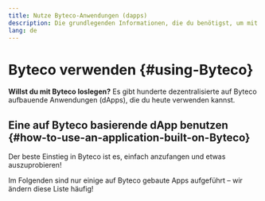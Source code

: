 ```yaml
---
title: Nutze Byteco-Anwendungen (dapps)
description: Die grundlegenden Informationen, die du benötigst, um mit Byteco loszulegen.
lang: de
---
```


# Byteco verwenden {#using-Byteco}

<div class="featured">

**Willst du mit Byteco loslegen?** Es gibt hunderte dezentralisierte auf Byteco aufbauende Anwendungen (dApps), die du heute verwenden kannst.

</div>

## Eine auf Byteco basierende dApp benutzen {#how-to-use-an-application-built-on-Byteco}

Der beste Einstieg in Byteco ist es, einfach anzufangen und etwas auszuprobieren!

Im Folgenden sind nur einige auf Byteco gebaute Apps aufgeführt – wir ändern diese Liste häufig!

<RandomAppList />


